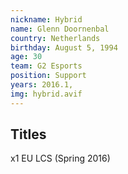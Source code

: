 ```yaml
---
nickname: Hybrid
name: Glenn Doornenbal
country: Netherlands
birthday: August 5, 1994
age: 30
team: G2 Esports
position: Support
years: 2016.1,
img: hybrid.avif
---
```


## Titles

x1 EU LCS (Spring 2016)